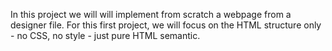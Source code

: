 In this project we will will implement from scratch a webpage from a designer file.
For this first project, we will focus on the HTML structure only - no CSS, no style - just pure HTML semantic.
